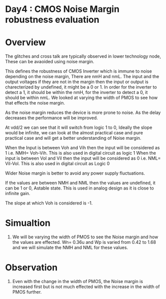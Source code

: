 # Day4 : CMOS Noise Margin robustness evaluation

# Overview
The glitches and cross talk are typically observed in lower technology node, These can be avaoided using noise margin.

This defines the robustness of CMOS Inverter which is immune to noise depending on the noise margin, There are nmH and nmL. The input and the output voltages if they are not in the margin then the input or output is charecterized by undefined, it might be a 0 or 1. In order for the inverter to detect a 1, it should be within the nmH, for the inverter to detect a 0, it should be within nmL. We looked at varying the width of PMOS to see how that effects the noise margin.

As the noise margin reduces the device is more prone to noise. As the delay decreases the performance will be improved.

At vdd/2 we can see that it will switch from logic 1 to 0, Ideally the slope would be infinite, we can look at the almost practical case and pure practical case and will get a better understanding of Noise margin. 

When the Input is between Voh and Vih then the input will be considered as 1 i.e. NMH= Voh-Vih. This is also used in digital circuit as logic 1
When the input is between Vol and Vil then the input will be considered as 0 i.e. NML= Vil-Vol. This is also used in digital circuit as Logic 0

Wider Noise margin is better to avoid any power supply fluctuations.

If the values are between NMH and NML then the values are undefined, it can be 1 or 0, Astable state. This is used in analog design as it is close to infinite gain.

The slope at which Voh is considered is -1.

# Simualtion 

1. We will be varying the width of PMOS to see the Noise margin and how the values are effected.
Wn= 0.36u and Wp is varied from 0.42 to 1.68 and we will simulate the NMH and NML for these values.

# Observation 

1. Even with the change in the width of PMOS, the Noise margin is increased first but is not much effected with the increase in the width of PMOS further.
